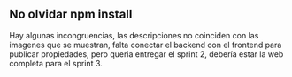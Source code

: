 ## No olvidar npm install
Hay algunas incongruencias, las descripciones no coinciden con las imagenes que se muestran, falta conectar el backend con el frontend para publicar propiedades, pero queria entregar el sprint 2, debería estar la web completa para el sprint 3.
